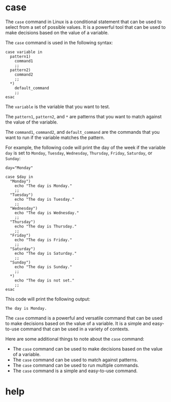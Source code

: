 # case

The `case` command in Linux is a conditional statement that can be used to select from a set of possible values. It is a powerful tool that can be used to make decisions based on the value of a variable.

The `case` command is used in the following syntax:

```
case variable in
  pattern1)
    command1
    ;;
  pattern2)
    command2
    ;;
  *)
    default_command
    ;;
esac
```

The `variable` is the variable that you want to test.

The `pattern1`, `pattern2`, and `*` are patterns that you want to match against the value of the variable.

The `command1`, `command2`, and `default_command` are the commands that you want to run if the variable matches the pattern.

For example, the following code will print the day of the week if the variable `day` is set to `Monday`, `Tuesday`, `Wednesday`, `Thursday`, `Friday`, `Saturday`, or `Sunday`:

```
day="Monday"

case $day in
  "Monday")
    echo "The day is Monday."
    ;;
  "Tuesday")
    echo "The day is Tuesday."
    ;;
  "Wednesday")
    echo "The day is Wednesday."
    ;;
  "Thursday")
    echo "The day is Thursday."
    ;;
  "Friday")
    echo "The day is Friday."
    ;;
  "Saturday")
    echo "The day is Saturday."
    ;;
  "Sunday")
    echo "The day is Sunday."
    ;;
  *)
    echo "The day is not set."
    ;;
esac
```

This code will print the following output:

```
The day is Monday.
```

The `case` command is a powerful and versatile command that can be used to make decisions based on the value of a variable. It is a simple and easy-to-use command that can be used in a variety of contexts.

Here are some additional things to note about the `case` command:

* The `case` command can be used to make decisions based on the value of a variable.
* The `case` command can be used to match against patterns.
* The `case` command can be used to run multiple commands.
* The `case` command is a simple and easy-to-use command.




# help 

```

```
